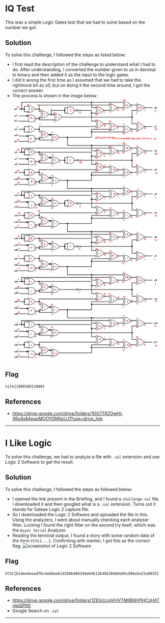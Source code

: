 # IQ Test
This was a simple Logic Gates test that we had to solve based on the number we got. 

## Solution 
To solve this challenge, I followed the steps as listed below: 
- I first read the description of the challenge to understand what I had to do. After understanding, I converted the number given to us in decimal to binary and then added it as the input to the logic gates.
- I did it wrong the first time as I assumed that we had to take the rightmost bit as x0, but on doing it the second time around, I got the correct answer.
- The process is shown in the image below:
![Logic Gates Solved](/images/hardware/iqtest.png)

## Flag

`nite{100010011000}`

## References
- https://drive.google.com/drive/folders/1DG7TRZDwHl-X6s4s8ApypMOOYGNNsUJ1?usp=drive_link
---------------------------------------------------------------------------------------------------------------------------------------
# I Like Logic 
To solve this challenge, we had to analyze a file with `.sal` extension and use Logic 2 Software to get the result. 

## Solution 
To solve this challenge, I followed the steps as followed below: 
- I opened the link present in the Briefing, and I found a `challenge.sal` file. I downloaded it and then googled what is a `.sal` extension. Turns out it stands for Saleae Logic 2 capture file.
- So I downloaded the Logic 2 Software and uploaded the file in this. Using the analyzers, I went about manually checking each analyser filter. Lucking I found the right filter on the second try itself, which was the `Async Serial` Analyzer.
- Reading the terminal output, I found a story with some random data of the form `FCSC{...}`. Confirming with mentor, I got this as the correct flag.
![screenshot of Logic 2 Software]()

## Flag
`FCSC{b1dee4eeadf6c4e60aeb142b0b486344e64b12b40d1046de95c89ba5e23a9925}` 

## References
- https://drive.google.com/drive/folders/1ZEhUzJgVHVTMIlBWrPIHCzH4TnipQPNX
- Google Search on `.sal`
------------------------------------------------------------------------------------------------------------------------------------
